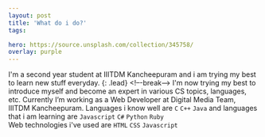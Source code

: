 ```yaml
---
layout: post
title: 'What do i do?'
tags:

hero: https://source.unsplash.com/collection/345758/
overlay: purple
---
```


I'm a second year student at IIITDM Kancheepuram and i am trying my best to learn new stuff everyday.
{: .lead}
<!–-break-–>
I'm now trying my best to introduce myself and become an expert in various CS topics, languages, etc. Currently I’m working as a Web Developer at Digital Media Team, IIITDM Kancheepuram. Languages i know well are `C` `C++` `Java` and languages that i am learning are `Javascript` `C#` `Python` `Ruby`<br>
Web technologies i've used are `HTML` `CSS` `Javascript`
